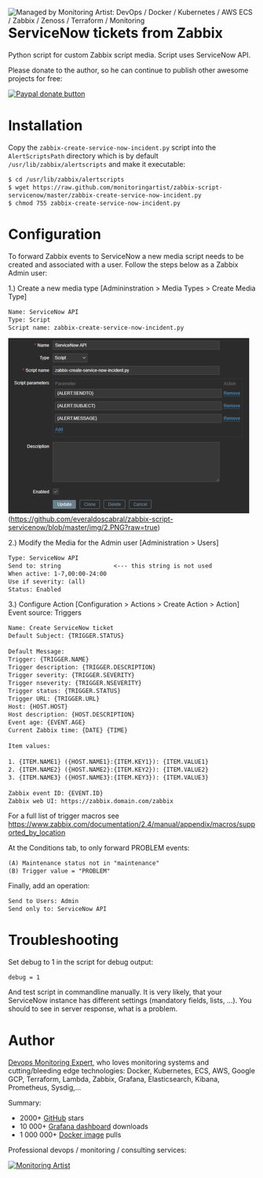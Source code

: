 [<img src="https://monitoringartist.github.io/managed-by-monitoringartist.png" alt="Managed by Monitoring Artist: DevOps / Docker / Kubernetes / AWS ECS / Zabbix / Zenoss / Terraform / Monitoring" align="right"/>](http://www.monitoringartist.com 'DevOps / Docker / Kubernetes / AWS ECS / Zabbix / Zenoss / Terraform / Monitoring')

# ServiceNow tickets from Zabbix

Python script for custom Zabbix script media. Script uses ServiceNow API.

Please donate to the author, so he can continue to publish other awesome projects
for free:

[![Paypal donate button](http://jangaraj.com/img/github-donate-button02.png)](https://www.paypal.com/cgi-bin/webscr?cmd=_s-xclick&hosted_button_id=8LB6J222WRUZ4)

# Installation

Copy the `zabbix-create-service-now-incident.py` script into the `AlertScriptsPath` 
directory which is by default `/usr/lib/zabbix/alertscripts` and make it executable:

    $ cd /usr/lib/zabbix/alertscripts
    $ wget https://raw.github.com/monitoringartist/zabbix-script-servicenow/master/zabbix-create-service-now-incident.py 
    $ chmod 755 zabbix-create-service-now-incident.py

# Configuration

To forward Zabbix events to ServiceNow a new media script needs to be created 
and associated with a user. Follow the steps below as a Zabbix Admin user:

1.) Create a new media type [Admininstration > Media Types > Create Media Type]
```
Name: ServiceNow API
Type: Script
Script name: zabbix-create-service-now-incident.py
```
![1](https://github.com/everaldoscabral/zabbix-script-servicenow/blob/master/img/1.PNG?raw=true)
(https://github.com/everaldoscabral/zabbix-script-servicenow/blob/master/img/2.PNG?raw=true)


2.) Modify the Media for the Admin user [Administration > Users]
```
Type: ServiceNow API
Send to: string               <--- this string is not used
When active: 1-7,00:00-24:00
Use if severity: (all)
Status: Enabled
```

3.) Configure Action [Configuration > Actions > Create Action > Action]
Event source: Triggers
```
Name: Create ServiceNow ticket
Default Subject: {TRIGGER.STATUS}

Default Message:
Trigger: {TRIGGER.NAME}
Trigger description: {TRIGGER.DESCRIPTION} 
Trigger severity: {TRIGGER.SEVERITY}
Trigger nseverity: {TRIGGER.NSEVERITY}
Trigger status: {TRIGGER.STATUS}
Trigger URL: {TRIGGER.URL}
Host: {HOST.HOST}
Host description: {HOST.DESCRIPTION}
Event age: {EVENT.AGE}
Current Zabbix time: {DATE} {TIME} 

Item values:

1. {ITEM.NAME1} ({HOST.NAME1}:{ITEM.KEY1}): {ITEM.VALUE1}
2. {ITEM.NAME2} ({HOST.NAME2}:{ITEM.KEY2}): {ITEM.VALUE2}
3. {ITEM.NAME3} ({HOST.NAME3}:{ITEM.KEY3}): {ITEM.VALUE3}

Zabbix event ID: {EVENT.ID}
Zabbix web UI: https://zabbix.domain.com/zabbix
```

For a full list of trigger macros see https://www.zabbix.com/documentation/2.4/manual/appendix/macros/supported_by_location

At the Conditions tab, to only forward PROBLEM events:

```
(A)	Maintenance status not in "maintenance" 
(B)	Trigger value = "PROBLEM" 
```

Finally, add an operation:
```
Send to Users: Admin
Send only to: ServiceNow API
```

# Troubleshooting

Set debug to 1 in the script for debug output:
``` 
debug = 1
```
And test script in commandline manually. It is very likely, that your ServiceNow 
instance has different settings (mandatory fields, lists, ...). You should to see 
in server response, what is a problem.

# Author

[Devops Monitoring Expert](http://www.jangaraj.com 'DevOps / Docker / Kubernetes / AWS ECS / Google GCP / Zabbix / Zenoss / Terraform / Monitoring'),
who loves monitoring systems and cutting/bleeding edge technologies: Docker,
Kubernetes, ECS, AWS, Google GCP, Terraform, Lambda, Zabbix, Grafana, Elasticsearch,
Kibana, Prometheus, Sysdig,...

Summary:
* 2000+ [GitHub](https://github.com/monitoringartist/) stars
* 10 000+ [Grafana dashboard](https://grafana.net/monitoringartist) downloads
* 1 000 000+ [Docker image](https://hub.docker.com/u/monitoringartist/) pulls

Professional devops / monitoring / consulting services:

[![Monitoring Artist](http://monitoringartist.com/img/github-monitoring-artist-logo.jpg)](http://www.monitoringartist.com 'DevOps / Docker / Kubernetes / AWS ECS / Google GCP / Zabbix / Zenoss / Terraform / Monitoring')
